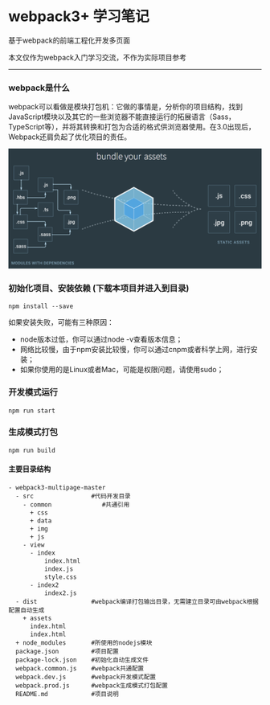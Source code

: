 # webpack3+ 学习笔记

基于webpack的前端工程化开发多页面

本文仅作为webpack入门学习交流，不作为实际项目参考

---

### webpack是什么

webpack可以看做是模块打包机：它做的事情是，分析你的项目结构，找到JavaScript模块以及其它的一些浏览器不能直接运行的拓展语言（Sass，TypeScript等），并将其转换和打包为合适的格式供浏览器使用。在3.0出现后，Webpack还肩负起了优化项目的责任。

<img src="https://github.com/195440/webpack3-multipage/blob/master/webpack.png">

### 初始化项目、安装依赖 (下载本项目并进入到目录)

    npm install --save

如果安装失败，可能有三种原因：

+ node版本过低，你可以通过node -v查看版本信息；
+ 网络比较慢，由于npm安装比较慢，你可以通过cnpm或者科学上网，进行安装；
+ 如果你使用的是Linux或者Mac，可能是权限问题，请使用sudo；

### 开发模式运行

    npm run start

### 生成模式打包

    npm run build


#### 主要目录结构

```
- webpack3-multipage-master
  - src                #代码开发目录
    - common              #共通引用
      + css
      + data
      + img
      + js
    - view
      - index
          index.html
          index.js
          style.css
      - index2 
          index2.js 
  - dist               #webpack编译打包输出目录，无需建立目录可由webpack根据配置自动生成
    + assets                
      index.html
      index.html
  + node_modules       #所使用的nodejs模块
  package.json         #项目配置
  package-lock.json    #初始化自动生成文件
  webpack.common.js    #webpack共通配置
  webpack.dev.js       #webpack开发模式配置
  webpack.prod.js      #webpack生成模式打包配置  
  README.md            #项目说明
```
